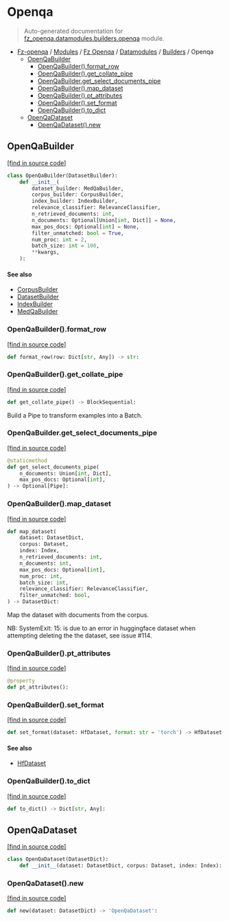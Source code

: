 # Openqa

> Auto-generated documentation for [fz_openqa.datamodules.builders.openqa](blob/master/fz_openqa/datamodules/builders/openqa.py) module.

- [Fz-openqa](../../../README.md#fz-openqa-index) / [Modules](../../../MODULES.md#fz-openqa-modules) / [Fz Openqa](../../index.md#fz-openqa) / [Datamodules](../index.md#datamodules) / [Builders](index.md#builders) / Openqa
    - [OpenQaBuilder](#openqabuilder)
        - [OpenQaBuilder().format_row](#openqabuilderformat_row)
        - [OpenQaBuilder().get_collate_pipe](#openqabuilderget_collate_pipe)
        - [OpenQaBuilder.get_select_documents_pipe](#openqabuilderget_select_documents_pipe)
        - [OpenQaBuilder().map_dataset](#openqabuildermap_dataset)
        - [OpenQaBuilder().pt_attributes](#openqabuilderpt_attributes)
        - [OpenQaBuilder().set_format](#openqabuilderset_format)
        - [OpenQaBuilder().to_dict](#openqabuilderto_dict)
    - [OpenQaDataset](#openqadataset)
        - [OpenQaDataset().new](#openqadatasetnew)

## OpenQaBuilder

[[find in source code]](blob/master/fz_openqa/datamodules/builders/openqa.py#L57)

```python
class OpenQaBuilder(DatasetBuilder):
    def __init__(
        dataset_builder: MedQaBuilder,
        corpus_builder: CorpusBuilder,
        index_builder: IndexBuilder,
        relevance_classifier: RelevanceClassifier,
        n_retrieved_documents: int,
        n_documents: Optional[Union[int, Dict]] = None,
        max_pos_docs: Optional[int] = None,
        filter_unmatched: bool = True,
        num_proc: int = 2,
        batch_size: int = 100,
        **kwargs,
    ):
```

#### See also

- [CorpusBuilder](corpus.md#corpusbuilder)
- [DatasetBuilder](base.md#datasetbuilder)
- [IndexBuilder](../index/builder.md#indexbuilder)
- [MedQaBuilder](medqa.md#medqabuilder)

### OpenQaBuilder().format_row

[[find in source code]](blob/master/fz_openqa/datamodules/builders/openqa.py#L272)

```python
def format_row(row: Dict[str, Any]) -> str:
```

### OpenQaBuilder().get_collate_pipe

[[find in source code]](blob/master/fz_openqa/datamodules/builders/openqa.py#L226)

```python
def get_collate_pipe() -> BlockSequential:
```

Build a Pipe to transform examples into a Batch.

### OpenQaBuilder.get_select_documents_pipe

[[find in source code]](blob/master/fz_openqa/datamodules/builders/openqa.py#L256)

```python
@staticmethod
def get_select_documents_pipe(
    n_documents: Union[int, Dict],
    max_pos_docs: Optional[int],
) -> Optional[Pipe]:
```

### OpenQaBuilder().map_dataset

[[find in source code]](blob/master/fz_openqa/datamodules/builders/openqa.py#L141)

```python
def map_dataset(
    dataset: DatasetDict,
    corpus: Dataset,
    index: Index,
    n_retrieved_documents: int,
    n_documents: int,
    max_pos_docs: Optional[int],
    num_proc: int,
    batch_size: int,
    relevance_classifier: RelevanceClassifier,
    filter_unmatched: bool,
) -> DatasetDict:
```

Map the dataset with documents from the corpus.

NB: SystemExit: 15: is due to an error in huggingface dataset when attempting
deleting the the dataset, see issue #114.

### OpenQaBuilder().pt_attributes

[[find in source code]](blob/master/fz_openqa/datamodules/builders/openqa.py#L105)

```python
@property
def pt_attributes():
```

### OpenQaBuilder().set_format

[[find in source code]](blob/master/fz_openqa/datamodules/builders/openqa.py#L136)

```python
def set_format(dataset: HfDataset, format: str = 'torch') -> HfDataset:
```

#### See also

- [HfDataset](../utils/typing.md#hfdataset)

### OpenQaBuilder().to_dict

[[find in source code]](blob/master/fz_openqa/datamodules/builders/openqa.py#L109)

```python
def to_dict() -> Dict[str, Any]:
```

## OpenQaDataset

[[find in source code]](blob/master/fz_openqa/datamodules/builders/openqa.py#L40)

```python
class OpenQaDataset(DatasetDict):
    def __init__(dataset: DatasetDict, corpus: Dataset, index: Index):
```

### OpenQaDataset().new

[[find in source code]](blob/master/fz_openqa/datamodules/builders/openqa.py#L46)

```python
def new(dataset: DatasetDict) -> 'OpenQaDataset':
```
